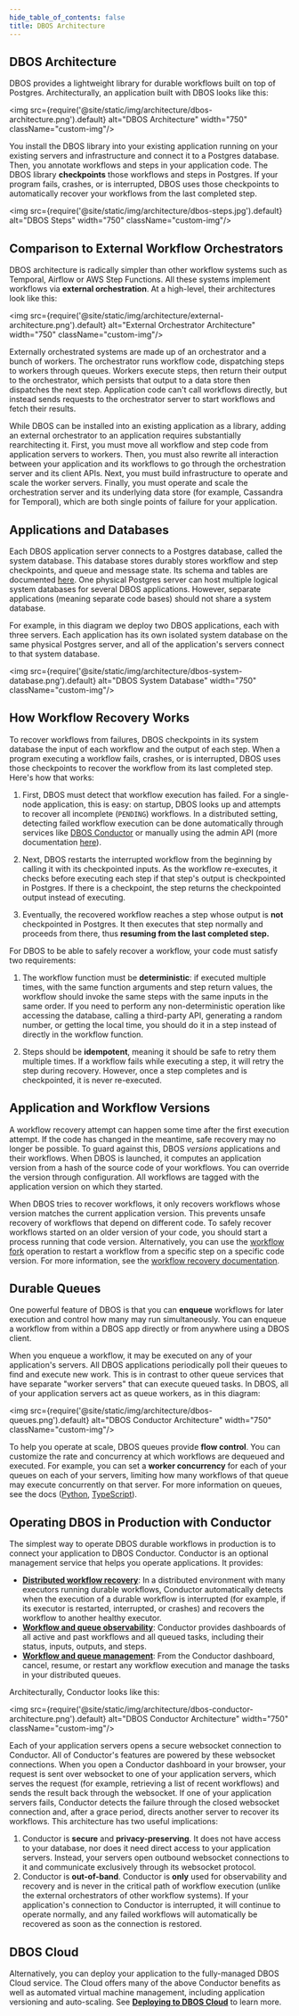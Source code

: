 ```yaml
---
hide_table_of_contents: false
title: DBOS Architecture
---
```


## DBOS Architecture

DBOS provides a lightweight library for durable workflows built on top of Postgres.
Architecturally, an application built with DBOS looks like this:

<img src={require('@site/static/img/architecture/dbos-architecture.png').default} alt="DBOS Architecture" width="750" className="custom-img"/>

You install the DBOS library into your existing application running on your existing servers and infrastructure and connect it to a Postgres database.
Then, you annotate workflows and steps in your application code.
The DBOS library **checkpoints** those workflows and steps in Postgres.
If your program fails, crashes, or is interrupted, DBOS uses those checkpoints to automatically recover your workflows from the last completed step.

<img src={require('@site/static/img/architecture/dbos-steps.jpg').default} alt="DBOS Steps" width="750" className="custom-img"/>

## Comparison to External Workflow Orchestrators

DBOS architecture is radically simpler than other workflow systems such as Temporal, Airflow or AWS Step Functions.
All these systems implement workflows via **external orchestration**.
At a high-level, their architectures look like this:

<img src={require('@site/static/img/architecture/external-architecture.png').default} alt="External Orchestrator Architecture" width="750" className="custom-img"/>

Externally orchestrated systems are made up of an orchestrator and a bunch of workers. The orchestrator runs workflow code, dispatching steps to workers through queues.
Workers execute steps, then return their output to the orchestrator, which persists that output to a data store then dispatches the next step.
Application code can't call workflows directly, but instead sends requests to the orchestrator server to start workflows and fetch their results.

While DBOS can be installed into an existing application as a library, adding an external orchestrator to an application requires substantially rearchitecting it.
First, you must move all workflow and step code from application servers to workers.
Then, you must also rewrite all interaction between your application and its workflows to go through the orchestration server and its client APIs.
Next, you must build infrastructure to operate and scale the worker servers.
Finally, you must operate and scale the orchestration server and its underlying data store (for example, Cassandra for Temporal), which are both single points of failure for your application.

## Applications and Databases

Each DBOS application server connects to a Postgres database, called the system database.
This database stores durably stores workflow and step checkpoints, and queue and message state.
Its schema and tables are documented [here](./explanations/system-tables.md).
One physical Postgres server can host multiple logical system databases for several DBOS applications.
However, separate applications (meaning separate code bases) should not share a system database.

For example, in this diagram we deploy two DBOS applications, each with three servers.
Each application has its own isolated system database on the same physical Postgres server, and all of the application's servers connect to that system database.

<img src={require('@site/static/img/architecture/dbos-system-database.png').default} alt="DBOS System Database" width="750" className="custom-img"/>

## How Workflow Recovery Works

To recover workflows from failures, DBOS checkpoints in its system database the input of each workflow and the output of each step.
When a program executing a workflow fails, crashes, or is interrupted, DBOS uses those checkpoints to recover the workflow from its last completed step.
Here's how that works:

1. First, DBOS must detect that workflow execution has failed.
For a single-node application, this is easy: on startup, DBOS looks up and attempts to recover all incomplete (`PENDING`) workflows.
In a distributed setting, detecting failed workflow execution can be done automatically through services like [DBOS Conductor](#operating-dbos-in-production-with-conductor) or manually using the admin API (more documentation [here](./production/self-hosting/workflow-recovery.md)).

2. Next, DBOS restarts the interrupted workflow from the beginning by calling it with its checkpointed inputs.
As the workflow re-executes, it checks before executing each step if that step's output is checkpointed in Postgres.
If there is a checkpoint, the step returns the checkpointed output instead of executing.

3. Eventually, the recovered workflow reaches a step whose output is **not** checkpointed in Postgres.
It then executes that step normally and proceeds from there, thus **resuming from the last completed step.**

For DBOS to be able to safely recover a workflow, your code must satisfy two requirements:

1. The workflow function must be **deterministic**: if executed multiple times, with the same function arguments and step return values, the workflow should invoke the same steps with the same inputs in the same order. If you need to perform any non-deterministic operation like accessing the database, calling a third-party API, generating a random number, or getting the local time, you should do it in a step instead of directly in the workflow function.

2. Steps should be **idempotent**, meaning it should be safe to retry them multiple times.
If a workflow fails while executing a step, it will retry the step during recovery.
However, once a step completes and is checkpointed, it is never re-executed.

## Application and Workflow Versions

A workflow recovery attempt can happen some time after the first execution attempt. If the code has changed in the meantime, safe recovery may no longer be possible.
To guard against this, DBOS _versions_ applications and their workflows.
When DBOS is launched, it computes an application version from a hash of the source code of your workflows. You can override the version through configuration.
All workflows are tagged with the application version on which they started.

When DBOS tries to recover workflows, it only recovers workflows whose version matches the current application version.
This prevents unsafe recovery of workflows that depend on different code.
To safely recover workflows started on an older version of your code, you should start a process running that code version.
Alternatively, you can use the [workflow fork](./production/self-hosting/workflow-management.md#forking-workflows) operation to restart a workflow from a specific step on a specific code version.
For more information, see the [workflow recovery documentation](./production/self-hosting/workflow-recovery.md).

## Durable Queues

One powerful feature of DBOS is that you can **enqueue** workflows for later execution and control how many may run simultaneously.
You can enqueue a workflow from within a DBOS app directly or from anywhere using a DBOS client.

When you enqueue a workflow, it may be executed on any of your application's servers.
All DBOS applications periodically poll their queues to find and execute new work.
This is in contrast to other queue services that have separate "worker servers" that can execute queued tasks. In DBOS, all of your application servers act as queue workers, as in this diagram:

<img src={require('@site/static/img/architecture/dbos-queues.png').default} alt="DBOS Conductor Architecture" width="750" className="custom-img"/>

To help you operate at scale, DBOS queues provide **flow control**.
You can customize the rate and concurrency at which workflows are dequeued and executed.
For example, you can set a **worker concurrency** for each of your queues on each of your servers, limiting how many workflows of that queue may execute concurrently on that server.
For more information on queues, see the docs ([Python](./python/tutorials/queue-tutorial.md), [TypeScript](./typescript/tutorials/queue-tutorial.md)).

## Operating DBOS in Production with Conductor

The simplest way to operate DBOS durable workflows in production is to connect your application to DBOS Conductor.
Conductor is an optional management service that helps you operate applications.
It provides:

- [**Distributed workflow recovery**](./production/self-hosting//workflow-recovery.md): In a distributed environment with many executors running durable workflows, Conductor automatically detects when the execution of a durable workflow is interrupted (for example, if its executor is restarted, interrupted, or crashes) and recovers the workflow to another healthy executor.
- [**Workflow and queue observability**](./production/self-hosting/workflow-management.md): Conductor provides dashboards of all active and past workflows and all queued tasks, including their status, inputs, outputs, and steps.
- [**Workflow and queue management**](./production/self-hosting/workflow-management.md): From the Conductor dashboard, cancel, resume, or restart any workflow execution and manage the tasks in your distributed queues.

Architecturally, Conductor looks like this:

<img src={require('@site/static/img/architecture/dbos-conductor-architecture.png').default} alt="DBOS Conductor Architecture" width="750" className="custom-img"/>

Each of your application servers opens a secure websocket connection to Conductor.
All of Conductor's features are powered by these websocket connections.
When you open a Conductor dashboard in your browser, your request is sent over websocket to one of your application servers, which serves the request (for example, retrieving a list of recent workflows) and sends the result back through the websocket.
If one of your application servers fails, Conductor detects the failure through the closed websocket connection and, after a grace period, directs another server to recover its workflows.
This architecture has two useful implications:

1. Conductor is **secure** and **privacy-preserving**. It does not have access to your database, nor does it need direct access to your application servers. Instead, your servers open outbound websocket connections to it and communicate exclusively through its websocket protocol.
2. Conductor is **out-of-band**. Conductor is **only** used for observability and recovery and is never in the critical path of workflow execution (unlike the external orchestrators of other workflow systems).
If your application's connection to Conductor is interrupted, it will continue to operate normally, and any failed workflows will automatically be recovered as soon as the connection is restored.

## DBOS Cloud

Alternatively, you can deploy your application to the fully-managed DBOS Cloud service. The Cloud offers many of the above Conductor benefits as well as automated virtual machine management, including application versioning and auto-scaling. See [**Deploying to DBOS Cloud**](./production/dbos-cloud/deploying-to-cloud.md) to learn more.